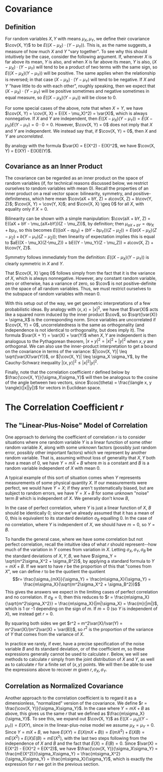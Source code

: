 
# Covariance
## Definition
For random variables $X, Y$ with means $\mu_X, \mu_Y$, we define their covariance $\cov(X, Y)$ to be $E((X - \mu_X) \cdot (Y - \mu_Y))$. This is, as the name suggests, a measure of how much $X$ and $Y$ "vary together". To see why this should intuitively be the case, consider the following argument. If, whenever $X$ is far above its mean, $Y$ is also, and when $X$ is far above its mean, $Y$ is also, $(X - \mu_X) \cdot (Y - \mu_Y)$ will tend to be a product of two terms with the same sign, so $E((X - \mu_X)(Y - \mu_Y))$ will be positive. The same applies when the relationship is reversed; in that case $(X - \mu_X) \cdot (Y -\mu_Y)$ will tend to be negative. If $X$ and $Y$ "have little to do with each other", roughly speaking, then we expect that $(X - \mu_X) \cdot (Y - \mu_Y)$ will be positive sometimes and negative sometimes in equal measure, so $E((X - \mu_X)(Y - \mu_Y))$ will be close to $0$. 

For some special cases of the above, note that when $X = Y$, we have $\cov(X, Y) = \cov(X, X) = E((X - \mu_X)^2) = \var(X)$, which is always nonnegative. If $X$ and $Y$ are independent, then $E((X - \mu_X)(Y - \mu_Y)) = E(X - \mu_X)E(Y - \mu_Y) = 0 \cdot 0 = 0$. However, $\cov(X, Y) = 0$ does not imply that $X$ and $Y$ are independent. We instead say that, if $\cov(X, Y) = 0$, then $X$ and $Y$ are *uncorrelated*. 

By analogy with the formula $\var(X) = E(X^2) - E(X)^2$, we have $\cov(X, Y) = E(XY) - E(X)E(Y)$. 
## Covariance as an Inner Product
The covariance can be regarded as an inner product on the space of random variables (if, for technical reasons discussed below, we restrict ourselves to random variables with mean $0$). Recall the properties of an inner product on a real vector space: bilinearity, symmetry, and positive-definiteness, which here mean $\cov(aX + bY, Z) = a\cov(X, Z) + b\cov(Y, Z)$; $\cov(X, Y) = \cov(Y, X)$; and $\cov(X, X) \geq 0$ for all $X$, with equality only if $X = 0$. 

Bilinearity can be shown with a simple manipulation: $\cov(aX + bY, Z) = E((aX + bY - \mu_{aX+bY})(Z - \mu_Z))$, by definition; then $\mu_{aX+bY} = a\mu_X + b\mu_Y$, so this becomes $E(((aX - a\mu_X) + (bY - b\mu_Y))(Z - \mu_Z))=E(a(X - \mu_X)(Z - \mu_Z) + b(Y - \mu_Y)(Z - \mu_Z))$; then linearity of expectation implies this is equal to $aE((X - \mu_X)(Z-\mu_Z)) + bE((Y - \mu_Y)(Z - \mu_Z)) = a\cov(X, Z) + b\cov(Y, Z)$. 

Symmetry follows immediately from the definition: $E((X - \mu_X)(Y - \mu_Y))$ is clearly symmetric in $X$ and $Y$.

That $\cov(X, X) \geq 0$ follows simply from the fact that it is the variance of $X$, which is always nonnegative. However, any constant random variable, zero or otherwise, has a variance of zero, so $\cov$ is not positive-definite on the space of all random variables. Thus, we must restrict ourselves to the subspace of random variables with mean $0$. 

With this setup out of the way, we get geometric interpretations of a few probabilistic ideas. By analogy with $\langle x, x \rangle = |x|^2$, we have that $\var(X)$ acts like a squared norm induced by the inner product $\cov$, so $\sqrt{\var(X)} = \sigma_X$ is the corresponding norm. Since variables are uncorrelated if $\cov(X, Y) = 0$, uncorrelatedness is the same as orthogonality (and independence is not identical to orthogonality, but does imply it). The formula $\var(X + Y) = \var(X) + \var(Y)$ when $X, Y$ are independent is then analogous to the Pythagorean theorem, $|x + y|^2 = |x|^2 + |y|^2$ when $x, y$ are orthogonal. We can also use the inner-product interpretation to get a bound on the covariance in terms of the variance: $|\cov(X, Y)| \leq \sqrt{\var(X)\var(Y)}$, or $|\cov(X, Y)| \leq \sigma_X \sigma_Y$, by the Cauchy-Schwarz inequality $|\langle x, y \rangle|^2 \leq |x|^2 |y|^2$. 

Finally, note that the correlation coefficient $r$ defined below by $\frac{\cov(X, Y)}{\sigma_X\sigma_Y}$ will then be analogous to the cosine of the angle between two vectors, since $\cos(\theta) = \frac{\langle x, y \rangle}{|x||y|}$ for vectors in Euclidean space.
# The Correlation Coefficient *r*
## The "Linear-Plus-Noise" Model of Correlation
One approach to deriving the coefficient of correlation $r$ is to consider situations where one random variable $Y$ is a linear function of some other random variable $X$, along with some unknown factors (possibly just random error, possibly other important factors) which we represent by another random variable. That is, assuming without loss of generality that $X, Y$ both have a mean of $0$, we have $Y = mX + B$ where $m$ is a constant and $B$ is a random variable independent of $X$ with mean $0$. 

A typical example of this sort of situation comes when $Y$ represents measurements of some physical quantity $X$. If our measurements were perfect, we would have $Y = X$; if they aren't systematically biased, but are subject to random errors, we have $Y = X + B$ for some unknown "noise" term $B$ which is independent of $X$. We generally don't know $B$, 

In the case of perfect correlation, where $Y$ is just a linear function of $X$, $B$ should be identically $0$; since we've already assumed that it has a mean of $0$, this is equivalent to its standard deviation $\sigma_B$ equalling $0$. In the case of no correlation, where $Y$ is independent of $X$, we should have $m = 0$, so $Y = B$. 

To handle the general case, where we have some correlation but not perfect correlation, recall the intuitive idea of what $r$ should represent--how much of the variation in $Y$ comes from variation in $X$. Letting $\sigma_X, \sigma_Y, \sigma_B$ be the standard deviations of $X, Y, B$, we have $\sigma_Y = \sqrt{m^2\sigma_X^2 + \sigma_B^2}$, by applying a standard formula to $Y = mX + B$. If we want to have $r$ be the proportion of this that "comes from $X$", we can define $r$ to be the quotient the quotient $$r= \frac{\sigma_{mX}}{\sigma_Y} = \frac{m\sigma_X}{\sigma_Y} = \frac{m\sigma_X}{\sqrt{m^2\sigma_X^2 + \sigma_B^2}}$$ This gives the answers we expect in the limiting cases of perfect correlation and no correlation. If $\sigma_B = 0$, then this reduces to $r = \frac{m\sigma_X}{\sqrt{m^2\sigma_X^2}} = \frac{m\sigma_X}{|m|\sigma_X} = \frac{m}{|m|}$, which is 1 or -1 depending on the sign of $m$. If $m = 0$ (so $Y$ is independent of $X$), we instead get $r = 0$.

By squaring both sides we get $r^2 = m^2\var(X)/\var(Y) = m^2\var(X)/(m^2\var(X) + \var(B))$, so $r^2$ is the proportion of the variance of $Y$ that comes from the variance of $X$. 

In practice we rarely, if ever, have a precise specification of the noise variable $B$ and its standard deviation, or of the coefficient $m$, so these expressions generally cannot be used to calculate $r$. Below, we will see methods to calculate $r$ simply from the joint distribution of $X$ and $Y$, as well as to calculate $r$ for a finite set of $(x, y)$ points. We will then be able to use the expressions above to recover $m$ given $r, \sigma_X, \sigma_Y$. 
## Correlation as Normalized Covariance
Another approach to the correlation coefficient is to regard it as a dimensionless, "normalized" version of the covariance. We define $r = \frac{\cov(X, Y)}{\sigma_X\sigma_Y}$. In the case where $Y = mX + B$ as above, this gives us the same $r$ that we defined as $\frac{m\sigma_X}{\sigma_Y}$. To see this, we expand out $\cov(X, Y)$ as $E((X - \mu_X)(Y - \mu_Y)) = E(XY)$, since in the linear-plus-noise model we assume $\mu_X = \mu_Y = 0$. Since $Y = mX + B$, we have $E(XY) = E(X(mX + B)) = E(mX^2) + E(XB) = mE(X^2) + E(X)E(B) = mE(X^2)$, with the last two steps following from the independence of $X$ and $B$ and the fact that $E(X) = E(B) = 0$. Since $\var(X) = E(X^2) - E(X)^2 = E(X^2)$, we have $\frac{\cov(X, Y)}{\sigma_X\sigma_Y} = \frac{mE(X^2)}{\sigma_X\sigma_Y} = \frac{m\sigma_X^2}{\sigma_X\sigma_Y} = \frac{m\sigma_X}{\sigma_Y}$, which is exactly the expression for $r$ we got in the previous section. 

